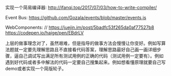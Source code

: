 实现一个简易编译器:
    http://ifanqi.top/2017/07/03/how-to-write-compiler/

Event Bus:
    https://github.com/Gozala/events/blob/master/events.js

WebComponents:
    // https://juejin.im/post/5badfc53f265da0af77527b8
    https://codepen.io/haige/pen/EBdrLV



上层的做事理念对了，虽然艰难，但是指导的做事方法会慢慢让你变好。例如写算法题就一定要先理解思路且不直接看代码答案，理解思路最好自己画一画详细步骤，逼自己调试写出满足所有测试用例的正确的代码（测试用例一定要有）。例如遇到好代码或者多中解法的代码一定要自己搜集起来。例如想看懂原理就要自己写demo或者实现一个简版轮子。